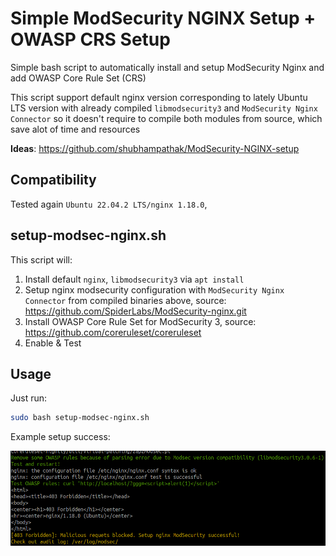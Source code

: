 # Simple ModSecurity NGINX Setup + OWASP CRS Setup

Simple bash script to automatically install and setup ModSecurity Nginx and add OWASP Core Rule Set (CRS)

This script support default nginx version corresponding to lately Ubuntu LTS version with already compiled `libmodsecurity3` and `ModSecurity Nginx Connector` so it doesn't require to compile both modules from source, which save alot of time and resources

**Ideas**: https://github.com/shubhampathak/ModSecurity-NGINX-setup
## Compatibility
Tested again `Ubuntu 22.04.2 LTS/nginx 1.18.0`,  

## setup-modsec-nginx.sh
This script will:
1. Install default `nginx`, `libmodsecurity3` via `apt install`
2. Setup nginx modsecurity configuration with `ModSecurity Nginx Connector` from compiled binaries above, source: https://github.com/SpiderLabs/ModSecurity-nginx.git
3. Install OWASP Core Rule Set for ModSecurity 3, source: https://github.com/coreruleset/coreruleset
4. Enable & Test


## Usage
Just run:
```bash
sudo bash setup-modsec-nginx.sh
```

Example setup success:

![success.png](images/success.png)
